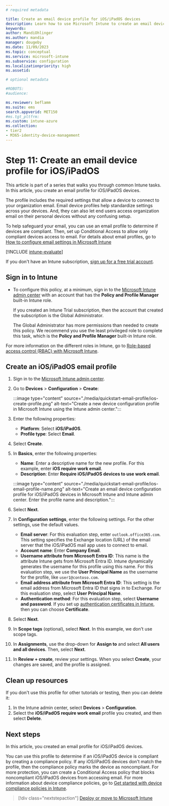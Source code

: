 ```yaml
---
# required metadata

title: Create an email device profile for iOS/iPadOS devices
description: Learn how to use Microsoft Intune to create an email device profile so iOS/iPadOS devices can securely connect to company organization email.
keywords:
author: MandiOhlinger
ms.author: mandia
manager: dougeby
ms.date: 11/09/2023
ms.topic: conceptual
ms.service: microsoft-intune
ms.subservice: configuration
ms.localizationpriority: high
ms.assetid: 

# optional metadata

#ROBOTS:
#audience:

ms.reviewer: beflamm
ms.suite: ems
search.appverid: MET150
#ms.tgt_pltfrm:
ms.custom: intune-azure
ms.collection:
- tier2
- M365-identity-device-management
---
```


# Step 11: Create an email device profile for iOS/iPadOS

This article is part of a series that walks you through common Intune tasks. In this article, you create an email profile for iOS/iPadOS devices.

The profile includes the required settings that allow a device to connect to your organization email. Email device profiles help standardize settings across your devices. And, they can also let end users access organization email on their personal devices without any confusing setup.

To help safeguard your email, you can use an email profile to determine if devices are compliant. Then, set up Conditional Access to allow only compliant devices access to email. For details about email profiles, go to [How to configure email settings in Microsoft Intune](email-settings-configure.md)

[!INCLUDE [intune-evaluate](../includes/intune-evaluate.md)]

If you don't have an Intune subscription, [sign up for a free trial account](../fundamentals/free-trial-sign-up.md).

## Sign in to Intune

- To configure this policy, at a minimum, sign in to the [Microsoft Intune admin center](https://go.microsoft.com/fwlink/?linkid=2109431) with an account that has the **Policy and Profile Manager** built-in Intune role.

  If you created an Intune Trial subscription, then the account that created the subscription is the Global Administrator.

  The Global Administrator has more permissions than needed to create this policy. We recommend you use the least privileged role to complete this task, which is the **Policy and Profile Manager** built-in Intune role.

For more information on the different roles in Intune, go to [Role-based access control (RBAC) with Microsoft Intune](../fundamentals/role-based-access-control.md).

## Create an iOS/iPadOS email profile

1. Sign in to the [Microsoft Intune admin center](https://go.microsoft.com/fwlink/?linkid=2109431).

2. Go to **Devices** > **Configuration** > **Create**:

    :::image type="content" source="./media/quickstart-email-profile/ios-create-profile.png" alt-text="Create a new device configuration profile in Microsoft Intune using the Intune admin center.":::

3. Enter the following properties:

   - **Platform**: Select **iOS/iPadOS**.
   - **Profile type**: Select **Email**.
  
4. Select **Create**.

5. In **Basics**, enter the following properties:

   - **Name**: Enter a descriptive name for the new profile. For this example, enter **iOS require work email**.
   - **Description**: Enter **Require iOS/iPadOS devices to use work email**.

   :::image type="content" source="./media/quickstart-email-profile/ios-email-profile-name.png" alt-text="Create an email device configuration profile for iOS/iPadOS devices in Microsoft Intune and Intune admin center. Enter the profile name and description.":::

6. Select **Next**.

7. In **Configuration settings**, enter the following settings. For the other settings, use the default values.

   - **Email server**: For this evaluation step, enter `outlook.office365.com`. This setting specifies the Exchange location (URL) of the email server that the iOS/iPadOS mail app uses to connect to email.
   - **Account name**: Enter **Company Email**.
   - **Username attribute from Microsoft Entra ID**: This name is the attribute Intune gets from Microsoft Entra ID. Intune dynamically generates the username for this profile using this name. For this evaluation step, we use the **User Principal Name** as the username for the profile, like `user1@contoso.com`.
   - **Email address attribute from Microsoft Entra ID**: This setting is the email address from Microsoft Entra ID that signs in to Exchange. For this evaluation step, select **User Principal Name**.
   - **Authentication method**: For this evaluation step, select **Username and password**. If you set up [authentication certificates in Intune](../protect/certificates-configure.md), then you can choose **Certificate**.

8. Select **Next**.

9. In **Scope tags** (optional), select **Next**. In this example, we don't use scope tags.

10. In **Assignments**, use the drop-down for **Assign to** and select **All users and all devices**.  Then, select **Next**.

11. In **Review + create**, review your settings. When you select **Create**, your changes are saved, and the profile is assigned.

## Clean up resources

If you don't use this profile for other tutorials or testing, then you can delete it:

1. In the Intune admin center, select **Devices** > **Configuration**.
2. Select the **iOS/iPadOS require work email** profile you created, and then select **Delete**.

## Next steps

In this article, you created an email profile for iOS/iPadOS devices.

You can use this profile to determine if an iOS/iPadOS device is compliant by creating a compliance policy. If any iOS/iPadOS devices don't match the profile, then the compliance policy marks the device as noncompliant. For more protection, you can create a Conditional Access policy that blocks noncompliant iOS/iPadOS devices from accessing email. For more information about device compliance policies, go to [Get started with device compliance policies in Intune](../protect/device-compliance-get-started.md).

> [!div class="nextstepaction"]
> [Deploy or move to Microsoft Intune](../fundamentals/get-started-with-intune.md)

